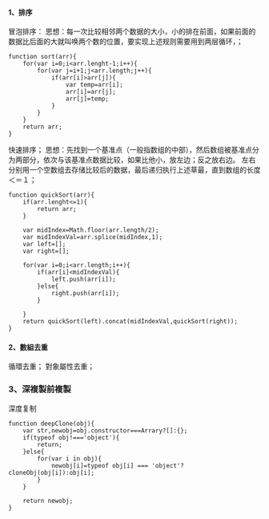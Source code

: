 #### 1、排序
冒泡排序：
思想：每一次比较相邻两个数据的大小，小的排在前面，如果前面的数据比后面的大就叫唤两个数的位置，要实现上述规则需要用到两层循环，；
```
function sort(arr){
	for(var i=0;i<arr.lenght-1;i++){
		for(var j=i+1;j<arr.length;j++){
			if(arr[i]>arr[j]){
				var temp=arr[i];
				arr[i]=arr[j];
				arr[j]=temp;
			}
		}
	}
	return arr;
}
```
快速排序；
思想：先找到一个基准点（一般指数组的中部），然后数组被基准点分为两部分，依次与该基准点数据比较，如果比他小，放左边；反之放右边。
		左右分别用一个空数组去存储比较后的数据，最后递归执行上述草最，直到数组的长度＜＝１；
```
function quickSort(arr){
	if(arr.lenght<=1){
		return arr;
	}

	var midIndex=Math.floor(arr.length/2);
	var midIndexVal=arr.splice(midIndex,1);
	var left=[];
	var right=[];

	for(var i=0;i<arr.length;i++){
		if(arr[i]<midIndexVal){
			left.push(arr[i]);
		}else{
			right.push(arr[i]);
		}

	}
	return quickSort(left).concat(midIndexVal,quickSort(right));
}
```
#### 2、數組去重
循環去重；
對象屬性去重；
### 3、深複製前複製

深度复制
```
function deepClone(obj){
    var str,newobj=obj.constructor===Arrary?[]:{};
    if(typeof obj!==='object'){
        return;
    }else{
        for(var i in obj){
            newobj[i]=typeof obj[i] === 'object'? cloneObj(obj[i]):obj[i];
        }
    }

    return newobj;
}

```
